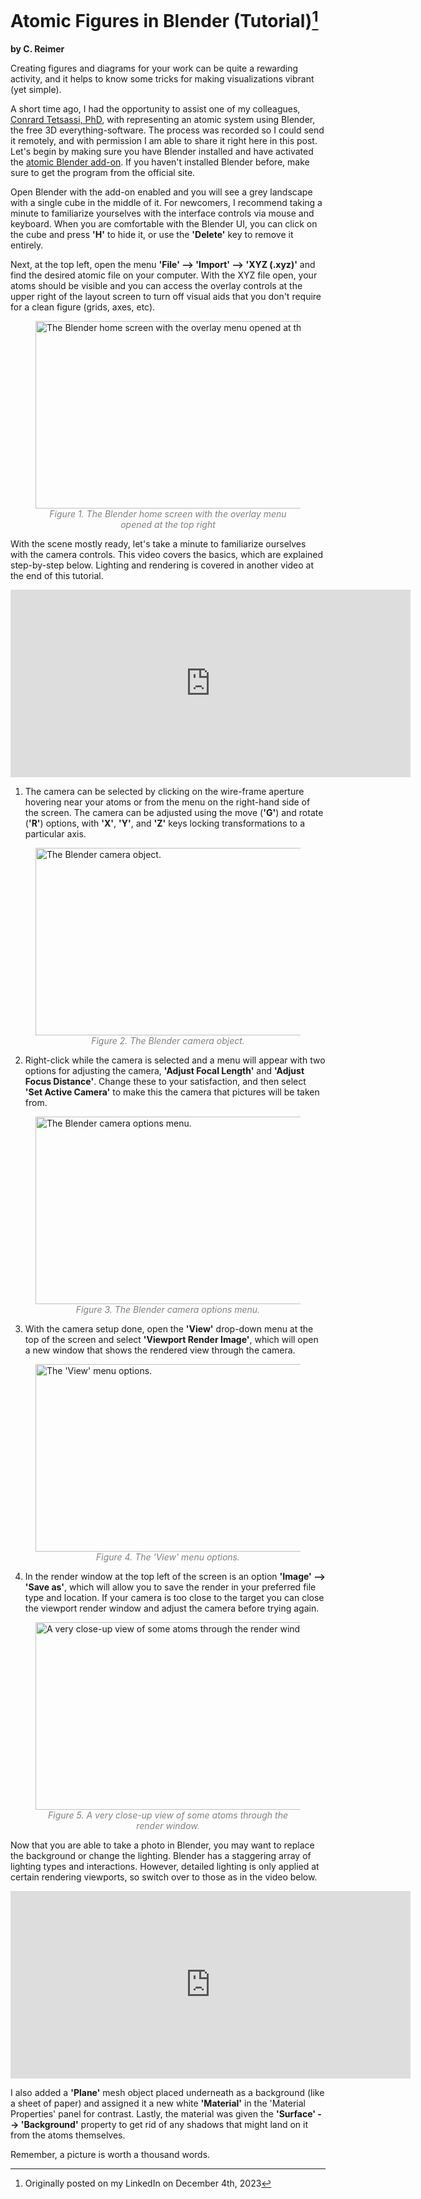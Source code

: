# Atomic Figures in Blender (Tutorial)[^1]
**by C. Reimer**

Creating figures and diagrams for your work can be quite a rewarding activity, and it helps to know some tricks for making visualizations vibrant (yet simple).

A short time ago, I had the opportunity to assist one of my colleagues, [Conrard Tetsassi, PhD](https://www.linkedin.com/in/conrardtetsassi/), with representing an atomic system using Blender, the free 3D everything-software. The process was recorded so I could send it remotely, and with permission I am able to share it right here in this post.
Let's begin by making sure you have Blender installed and have activated the [atomic Blender add-on](https://docs.blender.org/manual/en/4.0/addons/import_export/mesh_atomic.html). If you haven't installed Blender before, make sure to get the program from the official site.

Open Blender with the add-on enabled and you will see a grey landscape with a single cube in the middle of it. For newcomers, I recommend taking a minute to familiarize yourselves with the interface controls via mouse and keyboard. When you are comfortable with the Blender UI, you can click on the cube and press **'H'** to hide it, or use the **'Delete'** key to remove it entirely. 

Next, at the top left, open the menu **'File' --> 'Import' --> 'XYZ (.xyz)'** and find the desired atomic file on your computer. 
With the XYZ file open, your atoms should be visible and you can access the overlay controls at the upper right of the layout screen to turn off visual aids that you don't require for a clean figure (grids, axes, etc).

<figure>
  <img src="{{site.url}}/assets/images/1st.png" alt="The Blender home screen with the overlay menu opened at the top right." width="640" height="300"/>
  <figcaption style="text-align: center; font-style: italic; color: grey;">Figure 1. The Blender home screen with the overlay menu opened at the top right
  </figcaption>
</figure>

With the scene mostly ready, let's take a minute to familiarize ourselves with the camera controls. This video covers the basics, which are explained step-by-step below. Lighting and rendering is covered in another video at the end of this tutorial.

<iframe width="640" height="300" src="https://www.youtube.com/embed/BfNCyXAn_dg?si=Ab_7fmpwM6X4pIR1" title="YouTube video player" frameborder="0" allow="accelerometer; autoplay; clipboard-write; encrypted-media; gyroscope; picture-in-picture; web-share" referrerpolicy="strict-origin-when-cross-origin" allowfullscreen></iframe>

1. The camera can be selected by clicking on the wire-frame aperture hovering near your atoms or from the menu on the right-hand side of the screen.  The camera can be adjusted using the move (**'G'**) and rotate (**'R'**) options, with **'X'**, **'Y'**, and **'Z'** keys locking transformations to a particular axis.

<figure>
  <img src="{{site.url}}/assets/images/2nd.png" alt="The Blender camera object." width="640" height="300"/>
  <figcaption style="text-align: center; font-style: italic; color: grey;">Figure 2. The Blender camera object.
  </figcaption>
</figure>

2. Right-click while the camera is selected and a menu will appear with two options for adjusting the camera, **'Adjust Focal Length'** and **'Adjust Focus Distance'**.  Change these to your satisfaction, and then select **'Set Active Camera'** to make this the camera that pictures will be taken from.

<figure>
  <img src="{{site.url}}/assets/images/3rd.png" alt="The Blender camera options menu." width="640" height="300" />
  <figcaption style="text-align: center; font-style: italic; color: grey;">Figure 3. The Blender camera options menu.
  </figcaption>
</figure>

3. With the camera setup done, open the **'View'** drop-down menu at the top of the screen and select **'Viewport Render Image'**, which will open a new window that shows the rendered view through the camera.

<figure>
  <img src="{{site.url}}/assets/images/4th.png" alt="The 'View' menu options." width="640" height="300" />
  <figcaption style="text-align: center; font-style: italic; color: grey;">Figure 4. The 'View' menu options.
  </figcaption>
</figure>

4. In the render window at the top left of the screen is an option **'Image' --> 'Save as'**, which will allow you to save the render in your preferred file type and location.  If your camera is too close to the target you can close the viewport render window and adjust the camera before trying again.

<figure>
  <img src="{{site.url}}/assets/images/5th.png" alt="A very close-up view of some atoms through the render window." width="640" height="300" />
  <figcaption style="text-align: center; font-style: italic; color: grey;">Figure 5. A very close-up view of some atoms through the render window.
  </figcaption>
</figure>

Now that you are able to take a photo in Blender, you may want to replace the background or change the lighting. Blender has a staggering array of lighting types and interactions. However, detailed lighting is only applied at certain rendering viewports, so switch over to those as in the video below.

<iframe width="640" height="300" src="https://www.youtube.com/embed/OyoRgz9HqsY?si=ftPAukp1Z3gJtWgU" title="YouTube video player" frameborder="0" allow="accelerometer; autoplay; clipboard-write; encrypted-media; gyroscope; picture-in-picture; web-share" referrerpolicy="strict-origin-when-cross-origin" allowfullscreen></iframe>

I also added a **'Plane'** mesh object placed underneath as a background (like a sheet of paper) and assigned it a new white **'Material'** in the 'Material Properties' panel for contrast.  Lastly, the material was given the **'Surface' --> 'Background'** property to get rid of any shadows that might land on it from the atoms themselves.

Remember, a picture is worth a thousand words.

[^1]: Originally posted on my LinkedIn on December 4th, 2023
